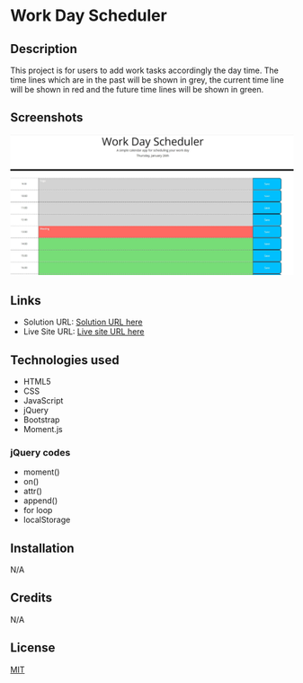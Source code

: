# Work Day Scheduler

## Description

This project is for users to add work tasks accordingly the day time. The time lines which are in the past will be shown in grey, the current time line will be shown in red and the future time lines will be shown in green. 


## Screenshots
 
![](./images/screenshot.jpg)



## Links

- Solution URL: [Solution URL here](https://github.com/KodeIva/Day-Scheduler)
- Live Site URL: [Live site URL here](https://kodeiva.github.io/Day-Scheduler/)


## Technologies used

- HTML5
- CSS 
- JavaScript
- jQuery
- Bootstrap
- Moment.js


### jQuery codes

- moment()
- on()
- attr()
- append()
- for loop
- localStorage


## Installation

 N/A


## Credits

N/A


## License
[MIT](https://choosealicense.com/licenses/mit/)